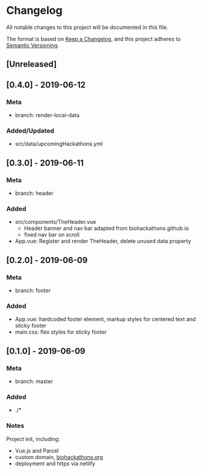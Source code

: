 # Changelog

All notable changes to this project will be documented in this file.

The format is based on [Keep a Changelog](https://keepachangelog.com/en/1.0.0/), and this project adheres to [Semantic Versioning](https://semver.org/spec/v2.0.0.html).

## [Unreleased]

## [0.4.0] - 2019-06-12

### Meta

- branch: render-local-data

### Added/Updated

- src/data/upcomingHackathons.yml

## [0.3.0] - 2019-06-11

### Meta

- branch: header

### Added

- src/components/TheHeader.vue
  - Header banner and nav bar adapted from biohackathons.github.io
  - fixed nav bar on scroll
- App.vue: Register and render TheHeader, delete unused data property

## [0.2.0] - 2019-06-09

### Meta

- branch: footer

### Added

- App.vue: hardcoded footer element, markup styles for centered text and sticky footer
- main.css: flex styles for sticky footer

## [0.1.0] - 2019-06-09

### Meta

- branch: master

### Added

- ./\*

### Notes

Project init, including:

- Vue.js and Parcel
- custom domain, [biohackathons.org](https://biohackathons.org)
- deployment and https via netlify
